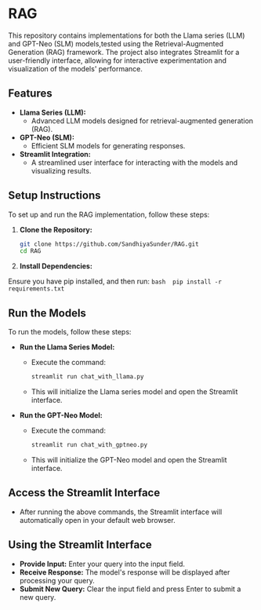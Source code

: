 # RAG

This repository contains implementations for both the Llama series (LLM) and GPT-Neo (SLM) models,tested using the Retrieval-Augmented Generation (RAG) framework. The project also integrates Streamlit for a user-friendly interface, allowing for interactive experimentation and visualization of the models' performance.


## Features

- **Llama Series (LLM):** 
  - Advanced LLM models designed for retrieval-augmented generation (RAG).
- **GPT-Neo (SLM):** 
  - Efficient SLM models for generating responses.
- **Streamlit Integration:** 
  - A streamlined user interface for interacting with the models and visualizing results.


## Setup Instructions

To set up and run the RAG implementation, follow these steps:

1. **Clone the Repository:**

   ```bash
   git clone https://github.com/SandhiyaSunder/RAG.git
   cd RAG
   ```

2. **Install Dependencies:**

Ensure you have pip installed, and then run:
    ```bash 
    pip install -r requirements.txt
    ```

## Run the Models


To run the models, follow these steps:

- **Run the Llama Series Model:**
  - Execute the command:
    ```bash
    streamlit run chat_with_llama.py
    ```
  - This will initialize the Llama series model and open the Streamlit interface.

- **Run the GPT-Neo Model:**
  - Execute the command:
    ```bash
    streamlit run chat_with_gptneo.py
    ```
  - This will initialize the GPT-Neo model and open the Streamlit interface.

## Access the Streamlit Interface
  - After running the above commands, the Streamlit interface will automatically open in your default web browser.

## Using the Streamlit Interface
  - **Provide Input:** Enter your query into the input field.
  - **Receive Response:** The model's response will be displayed after processing your query.
  - **Submit New Query:** Clear the input field and press Enter to submit a new query.


